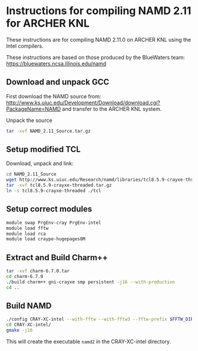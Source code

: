 Instructions for compiling NAMD 2.11 for ARCHER KNL
===================================================

These instructions are for compiling NAMD 2.11.0 on ARCHER KNL using the Intel compilers.

These instructions are based on those produced by the BlueWaters team: https://bluewaters.ncsa.illinois.edu/namd

Download and unpack GCC
-----------------------

First download the NAMD source from: http://www.ks.uiuc.edu/Development/Download/download.cgi?PackageName=NAMD
and transfer to the ARCHER KNL system.

Unpack the source

```bash
tar -xvf NAMD_2.11_Source.tar.gz
```

Setup modified TCL
------------------

Download, unpack and link:

```bash
cd NAMD_2.11_Source
wget http://www.ks.uiuc.edu/Research/namd/libraries/tcl8.5.9-crayxe-threaded.tar.gz
tar -xvf tcl8.5.9-crayxe-threaded.tar.gz
ln -s tcl8.5.9-crayxe-threaded ./tcl
```

Setup correct modules
---------------------

```bash
module swap PrgEnv-cray PrgEnv-intel
module load fftw
module load rca
module load craype-hugepages8M
```

Extract and Build Charm++
--------------------------

```bash
tar -xvf charm-6.7.0.tar
cd charm-6.7.0
./build charm++ gni-crayxe smp persistent -j16 --with-production
cd ..
```


Build NAMD
----------

```bash
./config CRAY-XC-intel --with-fftw --with-fftw3 --fftw-prefix $FFTW_DIR/.. --charm-arch gni-crayxe-persistent-smp
cd CRAY-XC-intel/
gmake -j16
```

This will create the executable `namd2` in the CRAY-XC-intel directory.

